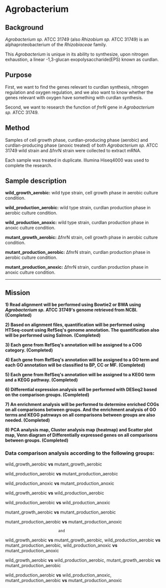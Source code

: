 # Agrobacterium


## Background


*Agrobacterium sp.* ATCC 31749 (also *Rhizobium sp.* ATCC 31749) is an alphaproteobacterium of the *Rhizobiaceae* family.

This *Agrobacterium* is unique in its ability to synthesize, upon nitrogen exhaustion, a linear -1,3-glucan exopolysaccharide(EPS) known as curdlan.


## Purpose


First, we want to find the genes relevant to curdlan synthesis, nitrogen regulation and oxygen regulation, and we also want to know whether the genes relevant with oxygen have something with curdlan synthesis. 

Second, we want to research the function of *fnrN* gene in *Agrobacterium sp.* ATCC 31749. 


## Method


Samples of cell growth phase, curdlan-producing phase (aerobic) and curdlan-producing phase (anoxic treated) of both *Agrobacterium sp.* ATCC 31749 wild strain and ΔfnrN strain were collected to extract mRNA. 

Each sample was treated in duplicate. Illumina Hiseq4000 was used to complete the research.


## Sample description


**wild_growth_aerobic:** wild type strain, cell growth phase in aerobic culture condition.

**wild_production_aerobic:** wild type strain, curdlan production phase in aerobic culture condition.

**wild_production_anoxic:** wild type strain, curdlan production phase in anoxic culture condition.

**mutant_growth_aerobic:** ΔfnrN strain, cell growth phase in aerobic culture condition.

**mutant_production_aerobic:** ΔfnrN strain, curdlan production phase in aerobic culture condition.

**mutant_production_anoxic:** ΔfnrN strain, curdlan production phase in anoxic culture condition.

---


## Mission


**1) Read alignment will be performed using Bowtie2 or BWA using *Agrobacterium sp.* ATCC 31749's genome retrieved from NCBI. (Completed)**

**2) Based on alignment files, quantification will be performed using HTSeq-count using RefSeq's genome annotation. The quantification also will be performed using Salmon. (Completed)**

**3) Each gene from RefSeq's annotation will be assigned to a COG category. (Completed)**

**4) Each gene from RefSeq's annotation will be assigned to a GO term and each GO annotation will be classified to BP, CC or MF. (Completed)**

**5) Each gene from RefSeq's annotation will be assigned to a KEGG term and a KEGG pathway. (Completed)**

**6) Differential expression analysis will be performed with DESeq2 based on the comparison groups. (Completed)**

**7) An enrichment analysis will be performed to determine enriched COGs on all comparisons between groups. And the enrichment analysis of GO terms and KEGG patnways on all comparisons between groups are also needed. (Completed)**

**8) PCA analysis map, Cluster analysis map (heatmap) and Scatter plot map, Venn diagram of Differentially expressed genes on all comparisons between groups. (Completed)**


### Data comparison analysis according to the following groups:


wild_growth_aerobic **vs** mutant_growth_aerobic

wild_production_aerobic **vs** mutant_production_aerobic

wild_production_anoxic **vs** mutant_production_anoxic

wild_growth_aerobic **vs** wild_production_aerobic

wild_production_aerobic **vs** wild_production_anoxic

mutant_growth_aerobic **vs** mutant_production_aerobic

mutant_production_aerobic **vs** mutant_production_anoxic


                            and


wild_growth_aerobic **vs** mutant_growth_aerobic, wild_production_aerobic **vs** mutant_production_aerobic, wild_production_anoxic **vs** mutant_production_anoxic

wild_growth_aerobic **vs** wild_production_aerobic, mutant_growth_aerobic **vs** mutant_production_aerobic

wild_production_aerobic **vs** wild_production_anoxic, mutant_production_aerobic **vs** mutant_production_anoxic
